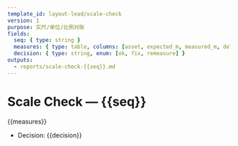 ```yaml
---
template_id: layout-lead/scale-check
version: 1
purpose: 实尺/单位/比例对账
fields:
  seq: { type: string }
  measures: { type: table, columns: [asset, expected_m, measured_m, delta_m, note] }
  decision: { type: string, enum: [ok, fix, remeasure] }
outputs:
  - reports/scale-check-{{seq}}.md
---
```


# Scale Check — {{seq}}

{{measures}}

- Decision: {{decision}}
